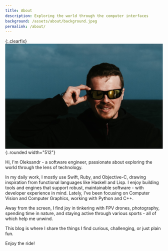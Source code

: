 ```yaml
---
title: About
description: Exploring the world through the computer interfaces
background: /assets/about/background.jpeg
permalink: /about/
---
```


{:.clearfix}
![alt text](/assets/about/author.jpg){:.rounded width="512"}

Hi, I'm Oleksandr - a software engineer, passionate about exploring the world through the lens of technology.

In my daily work, I mostly use Swift, Ruby, and Objective-C, drawing inspiration from functional languages like Haskell and Lisp.
I enjoy building tools and engines that support robust, maintainable software - with developer experience in mind.
Lately, I’ve been focusing on Computer Vision and Computer Graphics, working with Python and C++.

Away from the screen, I find joy in tinkering with FPV drones, photography, spending time in nature, and staying active through various sports - all of which help me unwind.

This blog is where I share the things I find curious, challenging, or just plain fun.

Enjoy the ride!
